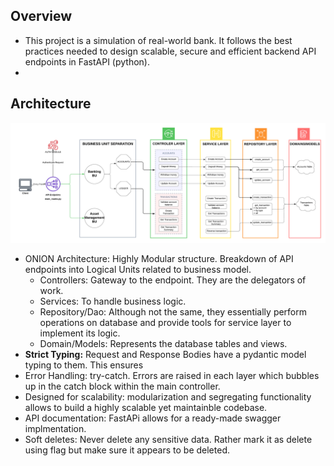 ## Overview
- This project is a simulation of real-world bank. It follows the best practices needed to design scalable, secure and efficient backend API endpoints in FastAPI (python).
- 

## Architecture

![screenshot](./Onion_Arch.png)

- ONION Architecture: Highly Modular structure. Breakdown of API endpoints into Logical Units related to business model.
  - Controllers: Gateway to the endpoint. They are the delegators of work.
  - Services: To handle business logic. 
  - Repository/Dao: Although not the same, they essentially perform operations on database and provide tools for service layer to implement its logic.
  - Domain/Models: Represents the database tables and views.
- **Strict Typing:** Request and Response Bodies have a pydantic model typing to them. This ensures 
- Error Handling: try-catch. Errors are raised in each layer which bubbles up in the catch block within the main controller.
- Designed for scalability: modularization and segregating functionality allows to build a highly scalable yet maintainble codebase.
- API documentation: FastAPi allows for a ready-made swagger implmentation.
- Soft deletes: Never delete any sensitive data. Rather mark it as delete using flag but make sure it appears to be deleted.

